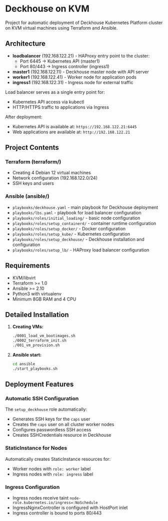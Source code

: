 # Deckhouse on KVM

Project for automatic deployment of Deckhouse Kubernetes Platform cluster on KVM virtual machines using Terraform and Ansible.

## Architecture

- **loadbalancer** (192.168.122.21) - HAProxy entry point to the cluster:
  - Port 6445 → Kubernetes API (master1)
  - Port 80/443 → Ingress controller (ingress1)
- **master1** (192.168.122.11) - Deckhouse master node with API server
- **worker1** (192.168.122.41) - Worker node for application pods
- **ingress1** (192.168.122.31) - Ingress node for external traffic

Load balancer serves as a single entry point for:
- Kubernetes API access via kubectl
- HTTP/HTTPS traffic to applications via Ingress

After deployment:
- Kubernetes API is available at: `https://192.168.122.21:6445`
- Web applications are available at: `http://192.168.122.21`

## Project Contents

### Terraform (terraform/)
- Creating 4 Debian 12 virtual machines
- Network configuration (192.168.122.0/24)
- SSH keys and users

### Ansible (ansible/)
- `playbooks/deckhouse.yaml` - main playbook for Deckhouse deployment
- `playbooks/lbs.yaml` - playbook for load balancer configuration
- `playbooks/roles/initial_loading/` - basic node configuration
- `playbooks/roles/setup_containerd/` - container runtime configuration
- `playbooks/roles/setup_docker/` - Docker configuration
- `playbooks/roles/setup_kube/` - Kubernetes configuration
- `playbooks/roles/setup_deckhouse/` - Deckhouse installation and configuration
- `playbooks/roles/setup_lb/` - HAProxy load balancer configuration

## Requirements

- KVM/libvirt
- Terraform >= 1.0
- Ansible >= 2.10
- Python3 with virtualenv
- Minimum 8GB RAM and 4 CPU

## Detailed Installation

1. **Creating VMs:**
   ```bash
   ./0001_load_vm_bootimages.sh
   ./0002_terraform_init.sh
   ./001_vm_provision.sh
   ```

2. **Ansible start:**
   ```bash
   cd ansible
   ./start_playbooks.sh
   ```
## Deployment Features

### Automatic SSH Configuration
The `setup_deckhouse` role automatically:
- Generates SSH keys for the `caps` user
- Creates the `caps` user on all cluster worker nodes
- Configures passwordless SSH access
- Creates SSHCredentials resource in Deckhouse

### StaticInstance for Nodes
Automatically creates StaticInstance resources for:
- Worker nodes with `role: worker` label
- Ingress nodes with `role: ingress` label

### Ingress Configuration
- Ingress nodes receive taint `node-role.kubernetes.io/ingress=:NoSchedule`
- IngressNginxController is configured with HostPort inlet
- Ingress controller is bound to ports 80/443
